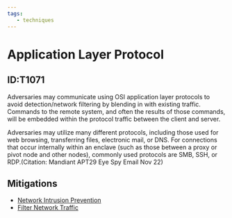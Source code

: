 ```yaml
---
tags:
   - techniques
---
```

# Application Layer Protocol
## ID:T1071
Adversaries may communicate using OSI application layer protocols to avoid detection/network filtering by blending in with existing traffic. Commands to the remote system, and often the results of those commands, will be embedded within the protocol traffic between the client and server. 

Adversaries may utilize many different protocols, including those used for web browsing, transferring files, electronic mail, or DNS. For connections that occur internally within an enclave (such as those between a proxy or pivot node and other nodes), commonly used protocols are SMB, SSH, or RDP.(Citation: Mandiant APT29 Eye Spy Email Nov 22) 
## Mitigations
* [Network Intrusion Prevention](/mitre/mitigations/M1031)
* [Filter Network Traffic](/mitre/mitigations/M1037)
